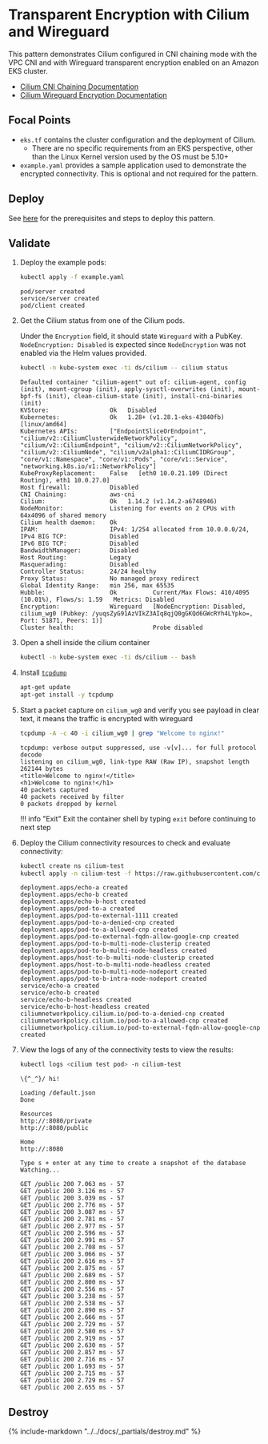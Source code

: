 # Transparent Encryption with Cilium and Wireguard

This pattern demonstrates Cilium configured in CNI chaining mode with the VPC CNI and with Wireguard transparent encryption enabled on an Amazon EKS cluster.

- [Cilium CNI Chaining Documentation](https://docs.cilium.io/en/stable/installation/cni-chaining-aws-cni/)
- [Cilium Wireguard Encryption Documentation](https://docs.cilium.io/en/stable/security/network/encryption-wireguard/)

## Focal Points

- `eks.tf` contains the cluster configuration and the deployment of Cilium.
    - There are no specific requirements from an EKS perspective, other than the Linux Kernel version used by the OS must be 5.10+
- `example.yaml` provides a sample application used to demonstrate the encrypted connectivity. This is optional and not required for the pattern.

## Deploy

See [here](https://aws-ia.github.io/terraform-aws-eks-blueprints/getting-started/#prerequisites) for the prerequisites and steps to deploy this pattern.

## Validate

1. Deploy the example pods:

    ```sh
    kubectl apply -f example.yaml
    ```

    ```text
    pod/server created
    service/server created
    pod/client created
    ```

2. Get the Cilium status from one of the Cilium pods.

    Under the `Encryption` field, it should state `Wireguard` with a PubKey.
    `NodeEncryption: Disabled` is expected since `NodeEncryption` was not enabled
    via the Helm values provided.

    ```sh
    kubectl -n kube-system exec -ti ds/cilium -- cilium status
    ```

    ```text
    Defaulted container "cilium-agent" out of: cilium-agent, config (init), mount-cgroup (init), apply-sysctl-overwrites (init), mount-bpf-fs (init), clean-cilium-state (init), install-cni-binaries (init)
    KVStore:                 Ok   Disabled
    Kubernetes:              Ok   1.28+ (v1.28.1-eks-43840fb) [linux/amd64]
    Kubernetes APIs:         ["EndpointSliceOrEndpoint", "cilium/v2::CiliumClusterwideNetworkPolicy", "cilium/v2::CiliumEndpoint", "cilium/v2::CiliumNetworkPolicy", "cilium/v2::CiliumNode", "cilium/v2alpha1::CiliumCIDRGroup", "core/v1::Namespace", "core/v1::Pods", "core/v1::Service", "networking.k8s.io/v1::NetworkPolicy"]
    KubeProxyReplacement:    False   [eth0 10.0.21.109 (Direct Routing), eth1 10.0.27.0]
    Host firewall:           Disabled
    CNI Chaining:            aws-cni
    Cilium:                  Ok   1.14.2 (v1.14.2-a6748946)
    NodeMonitor:             Listening for events on 2 CPUs with 64x4096 of shared memory
    Cilium health daemon:    Ok  
    IPAM:                    IPv4: 1/254 allocated from 10.0.0.0/24,
    IPv4 BIG TCP:            Disabled
    IPv6 BIG TCP:            Disabled
    BandwidthManager:        Disabled
    Host Routing:            Legacy
    Masquerading:            Disabled
    Controller Status:       24/24 healthy
    Proxy Status:            No managed proxy redirect
    Global Identity Range:   min 256, max 65535
    Hubble:                  Ok          Current/Max Flows: 410/4095 (10.01%), Flows/s: 1.59   Metrics: Disabled
    Encryption:              Wireguard   [NodeEncryption: Disabled, cilium_wg0 (Pubkey: /yuqsZyG91AzVIkZ3AIq8qjQ0gGKQd6GWcRYh4LYpko=, Port: 51871, Peers: 1)]
    Cluster health:                      Probe disabled
    ```

3. Open a shell inside the cilium container

    ```sh
    kubectl -n kube-system exec -ti ds/cilium -- bash
    ```

4. Install [`tcpdump`](https://www.tcpdump.org/)

    ```sh
    apt-get update
    apt-get install -y tcpdump
    ```

5. Start a packet capture on `cilium_wg0` and verify you see payload in clear text, it means the traffic is encrypted with wireguard

    ```sh
    tcpdump -A -c 40 -i cilium_wg0 | grep "Welcome to nginx!"
    ```

    ```text
    tcpdump: verbose output suppressed, use -v[v]... for full protocol decode
    listening on cilium_wg0, link-type RAW (Raw IP), snapshot length 262144 bytes
    <title>Welcome to nginx!</title>
    <h1>Welcome to nginx!</h1>
    40 packets captured
    40 packets received by filter
    0 packets dropped by kernel
    ```

    !!! info "Exit"
        Exit the container shell by typing `exit` before continuing to next step

6. Deploy the Cilium connectivity resources to check and evaluate connectivity:

    ```sh
    kubectl create ns cilium-test
    kubectl apply -n cilium-test -f https://raw.githubusercontent.com/cilium/cilium/v1.14.1/examples/kubernetes/connectivity-check/connectivity-check.yaml
    ```

    ```text
    deployment.apps/echo-a created
    deployment.apps/echo-b created
    deployment.apps/echo-b-host created
    deployment.apps/pod-to-a created
    deployment.apps/pod-to-external-1111 created
    deployment.apps/pod-to-a-denied-cnp created
    deployment.apps/pod-to-a-allowed-cnp created
    deployment.apps/pod-to-external-fqdn-allow-google-cnp created
    deployment.apps/pod-to-b-multi-node-clusterip created
    deployment.apps/pod-to-b-multi-node-headless created
    deployment.apps/host-to-b-multi-node-clusterip created
    deployment.apps/host-to-b-multi-node-headless created
    deployment.apps/pod-to-b-multi-node-nodeport created
    deployment.apps/pod-to-b-intra-node-nodeport created
    service/echo-a created
    service/echo-b created
    service/echo-b-headless created
    service/echo-b-host-headless created
    ciliumnetworkpolicy.cilium.io/pod-to-a-denied-cnp created
    ciliumnetworkpolicy.cilium.io/pod-to-a-allowed-cnp created
    ciliumnetworkpolicy.cilium.io/pod-to-external-fqdn-allow-google-cnp created
    ```

7. View the logs of any of the connectivity tests to view the results:

    ```sh
    kubectl logs <cilium test pod> -n cilium-test
    ```

    ```text
    \{^_^}/ hi!

    Loading /default.json
    Done

    Resources
    http://:8080/private
    http://:8080/public

    Home
    http://:8080

    Type s + enter at any time to create a snapshot of the database
    Watching...

    GET /public 200 7.063 ms - 57
    GET /public 200 3.126 ms - 57
    GET /public 200 3.039 ms - 57
    GET /public 200 2.776 ms - 57
    GET /public 200 3.087 ms - 57
    GET /public 200 2.781 ms - 57
    GET /public 200 2.977 ms - 57
    GET /public 200 2.596 ms - 57
    GET /public 200 2.991 ms - 57
    GET /public 200 2.708 ms - 57
    GET /public 200 3.066 ms - 57
    GET /public 200 2.616 ms - 57
    GET /public 200 2.875 ms - 57
    GET /public 200 2.689 ms - 57
    GET /public 200 2.800 ms - 57
    GET /public 200 2.556 ms - 57
    GET /public 200 3.238 ms - 57
    GET /public 200 2.538 ms - 57
    GET /public 200 2.890 ms - 57
    GET /public 200 2.666 ms - 57
    GET /public 200 2.729 ms - 57
    GET /public 200 2.580 ms - 57
    GET /public 200 2.919 ms - 57
    GET /public 200 2.630 ms - 57
    GET /public 200 2.857 ms - 57
    GET /public 200 2.716 ms - 57
    GET /public 200 1.693 ms - 57
    GET /public 200 2.715 ms - 57
    GET /public 200 2.729 ms - 57
    GET /public 200 2.655 ms - 57
    ```

## Destroy

{%
   include-markdown "../../docs/_partials/destroy.md"
%}
